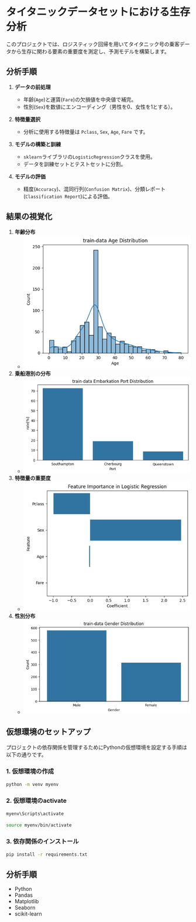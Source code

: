 # タイタニックデータセットにおける生存分析

このプロジェクトでは、ロジスティック回帰を用いてタイタニック号の乗客データから生存に関わる要素の重要度を測定し、予測モデルを構築します。

## 分析手順

1. **データの前処理**
   - 年齢(`Age`)と運賃(`Fare`)の欠損値を中央値で補完。
   - 性別(`Sex`)を数値にエンコーディング（男性を0、女性を1とする）。

2. **特徴量選択**
   - 分析に使用する特徴量は `Pclass`, `Sex`, `Age`, `Fare` です。

3. **モデルの構築と訓練**
   - `sklearn`ライブラリの`LogisticRegression`クラスを使用。
   - データを訓練セットとテストセットに分割。

4. **モデルの評価**
   - 精度(`Accuracy`)、混同行列(`Confusion Matrix`)、分類レポート(`Classification Report`)による評価。

## 結果の視覚化

1. **年齢分布**
   - ![Age Distribution](./result/age_plot.png)
2. **乗船港別の分布**
   - ![Embarkation Port Distribution](./result/embarkation_port_rate.png)
3. **特徴量の重要度**
   - ![Feature Importance](./result/PFI_result.png)
4. **性別分布**
   - ![Gender Distribution](./result/sex_reta_plot.png)

## 仮想環境のセットアップ

プロジェクトの依存関係を管理するためにPythonの仮想環境を設定する手順は以下の通りです。

### 1. 仮想環境の作成

```bash
python -m venv myenv
```
### 2. 仮想環境のactivate
```bash
myenv\Scripts\activate
```

```bash
source myenv/bin/activate
```
### 3. 依存関係のインストール
```bash
pip install -r requirements.txt
```
## 分析手順

- Python
- Pandas
- Matplotlib
- Seaborn
- scikit-learn


